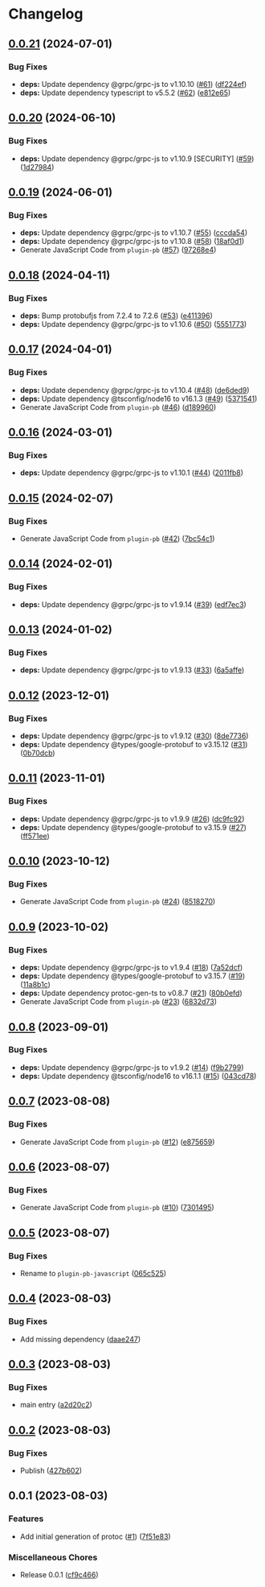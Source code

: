 # Changelog

## [0.0.21](https://github.com/cloudquery/plugin-pb-javascript/compare/v0.0.20...v0.0.21) (2024-07-01)


### Bug Fixes

* **deps:** Update dependency @grpc/grpc-js to v1.10.10 ([#61](https://github.com/cloudquery/plugin-pb-javascript/issues/61)) ([df224ef](https://github.com/cloudquery/plugin-pb-javascript/commit/df224efa101088c2d8c732d80e7514d63191fd31))
* **deps:** Update dependency typescript to v5.5.2 ([#62](https://github.com/cloudquery/plugin-pb-javascript/issues/62)) ([e812e65](https://github.com/cloudquery/plugin-pb-javascript/commit/e812e65391689da99f5f6da4d84a7cd301b7f2f6))

## [0.0.20](https://github.com/cloudquery/plugin-pb-javascript/compare/v0.0.19...v0.0.20) (2024-06-10)


### Bug Fixes

* **deps:** Update dependency @grpc/grpc-js to v1.10.9 [SECURITY] ([#59](https://github.com/cloudquery/plugin-pb-javascript/issues/59)) ([1d27984](https://github.com/cloudquery/plugin-pb-javascript/commit/1d2798455fbd76944b2b3055d180d78a7224f253))

## [0.0.19](https://github.com/cloudquery/plugin-pb-javascript/compare/v0.0.18...v0.0.19) (2024-06-01)


### Bug Fixes

* **deps:** Update dependency @grpc/grpc-js to v1.10.7 ([#55](https://github.com/cloudquery/plugin-pb-javascript/issues/55)) ([cccda54](https://github.com/cloudquery/plugin-pb-javascript/commit/cccda54173eba4f1868709624dde194909b5f42b))
* **deps:** Update dependency @grpc/grpc-js to v1.10.8 ([#58](https://github.com/cloudquery/plugin-pb-javascript/issues/58)) ([18af0d1](https://github.com/cloudquery/plugin-pb-javascript/commit/18af0d14f1473386746afbb3b48708ff0a8f4b56))
* Generate JavaScript Code from `plugin-pb` ([#57](https://github.com/cloudquery/plugin-pb-javascript/issues/57)) ([97268e4](https://github.com/cloudquery/plugin-pb-javascript/commit/97268e41a029ea14e64e59357d33b4b350c699c1))

## [0.0.18](https://github.com/cloudquery/plugin-pb-javascript/compare/v0.0.17...v0.0.18) (2024-04-11)


### Bug Fixes

* **deps:** Bump protobufjs from 7.2.4 to 7.2.6 ([#53](https://github.com/cloudquery/plugin-pb-javascript/issues/53)) ([e411396](https://github.com/cloudquery/plugin-pb-javascript/commit/e4113961835691b4aa289893600c48bbcf3510aa))
* **deps:** Update dependency @grpc/grpc-js to v1.10.6 ([#50](https://github.com/cloudquery/plugin-pb-javascript/issues/50)) ([5551773](https://github.com/cloudquery/plugin-pb-javascript/commit/55517731671f01e444f544c460f5e3597101e10c))

## [0.0.17](https://github.com/cloudquery/plugin-pb-javascript/compare/v0.0.16...v0.0.17) (2024-04-01)


### Bug Fixes

* **deps:** Update dependency @grpc/grpc-js to v1.10.4 ([#48](https://github.com/cloudquery/plugin-pb-javascript/issues/48)) ([de6ded9](https://github.com/cloudquery/plugin-pb-javascript/commit/de6ded95b65291735fc3729aba1a5d3437366b02))
* **deps:** Update dependency @tsconfig/node16 to v16.1.3 ([#49](https://github.com/cloudquery/plugin-pb-javascript/issues/49)) ([5371541](https://github.com/cloudquery/plugin-pb-javascript/commit/5371541871dadaecbae82fdb91bf86172a281f8a))
* Generate JavaScript Code from `plugin-pb` ([#46](https://github.com/cloudquery/plugin-pb-javascript/issues/46)) ([d189960](https://github.com/cloudquery/plugin-pb-javascript/commit/d189960566558e1c7b3f06e81985ccc35493b0e9))

## [0.0.16](https://github.com/cloudquery/plugin-pb-javascript/compare/v0.0.15...v0.0.16) (2024-03-01)


### Bug Fixes

* **deps:** Update dependency @grpc/grpc-js to v1.10.1 ([#44](https://github.com/cloudquery/plugin-pb-javascript/issues/44)) ([2011fb8](https://github.com/cloudquery/plugin-pb-javascript/commit/2011fb8310830f1b37ace7d49aec9c94a222a5f4))

## [0.0.15](https://github.com/cloudquery/plugin-pb-javascript/compare/v0.0.14...v0.0.15) (2024-02-07)


### Bug Fixes

* Generate JavaScript Code from `plugin-pb` ([#42](https://github.com/cloudquery/plugin-pb-javascript/issues/42)) ([7bc54c1](https://github.com/cloudquery/plugin-pb-javascript/commit/7bc54c1d88ae4679abf54ad03f8793a2dc7775de))

## [0.0.14](https://github.com/cloudquery/plugin-pb-javascript/compare/v0.0.13...v0.0.14) (2024-02-01)


### Bug Fixes

* **deps:** Update dependency @grpc/grpc-js to v1.9.14 ([#39](https://github.com/cloudquery/plugin-pb-javascript/issues/39)) ([edf7ec3](https://github.com/cloudquery/plugin-pb-javascript/commit/edf7ec355ced188771e1ee89792e74695ff64099))

## [0.0.13](https://github.com/cloudquery/plugin-pb-javascript/compare/v0.0.12...v0.0.13) (2024-01-02)


### Bug Fixes

* **deps:** Update dependency @grpc/grpc-js to v1.9.13 ([#33](https://github.com/cloudquery/plugin-pb-javascript/issues/33)) ([6a5affe](https://github.com/cloudquery/plugin-pb-javascript/commit/6a5affe5ef9139e83626199a5e9f9c6b2618bc9c))

## [0.0.12](https://github.com/cloudquery/plugin-pb-javascript/compare/v0.0.11...v0.0.12) (2023-12-01)


### Bug Fixes

* **deps:** Update dependency @grpc/grpc-js to v1.9.12 ([#30](https://github.com/cloudquery/plugin-pb-javascript/issues/30)) ([8de7736](https://github.com/cloudquery/plugin-pb-javascript/commit/8de7736e2ffb3b1b09649fee274e31b21cc85f36))
* **deps:** Update dependency @types/google-protobuf to v3.15.12 ([#31](https://github.com/cloudquery/plugin-pb-javascript/issues/31)) ([0b70dcb](https://github.com/cloudquery/plugin-pb-javascript/commit/0b70dcb81c30788c0fbda98c5b427eb7b2c0851a))

## [0.0.11](https://github.com/cloudquery/plugin-pb-javascript/compare/v0.0.10...v0.0.11) (2023-11-01)


### Bug Fixes

* **deps:** Update dependency @grpc/grpc-js to v1.9.9 ([#26](https://github.com/cloudquery/plugin-pb-javascript/issues/26)) ([dc9fc92](https://github.com/cloudquery/plugin-pb-javascript/commit/dc9fc92ea8bdf2d615e1a23aa6bd867a8b3cf1bf))
* **deps:** Update dependency @types/google-protobuf to v3.15.9 ([#27](https://github.com/cloudquery/plugin-pb-javascript/issues/27)) ([ff571ee](https://github.com/cloudquery/plugin-pb-javascript/commit/ff571eed9cb36ba259bca8cc25a02be7d7886e40))

## [0.0.10](https://github.com/cloudquery/plugin-pb-javascript/compare/v0.0.9...v0.0.10) (2023-10-12)


### Bug Fixes

* Generate JavaScript Code from `plugin-pb` ([#24](https://github.com/cloudquery/plugin-pb-javascript/issues/24)) ([8518270](https://github.com/cloudquery/plugin-pb-javascript/commit/8518270a93e27d3baf5a99c462833fceef9ce575))

## [0.0.9](https://github.com/cloudquery/plugin-pb-javascript/compare/v0.0.8...v0.0.9) (2023-10-02)


### Bug Fixes

* **deps:** Update dependency @grpc/grpc-js to v1.9.4 ([#18](https://github.com/cloudquery/plugin-pb-javascript/issues/18)) ([7a52dcf](https://github.com/cloudquery/plugin-pb-javascript/commit/7a52dcf1e8407e75472d79aca14a659784c172f0))
* **deps:** Update dependency @types/google-protobuf to v3.15.7 ([#19](https://github.com/cloudquery/plugin-pb-javascript/issues/19)) ([11a8b1c](https://github.com/cloudquery/plugin-pb-javascript/commit/11a8b1cc053d1b55b3047c9cd28f58b17fa5bf0f))
* **deps:** Update dependency protoc-gen-ts to v0.8.7 ([#21](https://github.com/cloudquery/plugin-pb-javascript/issues/21)) ([80b0efd](https://github.com/cloudquery/plugin-pb-javascript/commit/80b0efd64c29eccbc0692e6542ec6a697f13b86f))
* Generate JavaScript Code from `plugin-pb` ([#23](https://github.com/cloudquery/plugin-pb-javascript/issues/23)) ([6832d73](https://github.com/cloudquery/plugin-pb-javascript/commit/6832d7319b9025123bc04754b465d638bbd2b44f))

## [0.0.8](https://github.com/cloudquery/plugin-pb-javascript/compare/v0.0.7...v0.0.8) (2023-09-01)


### Bug Fixes

* **deps:** Update dependency @grpc/grpc-js to v1.9.2 ([#14](https://github.com/cloudquery/plugin-pb-javascript/issues/14)) ([f9b2799](https://github.com/cloudquery/plugin-pb-javascript/commit/f9b279985de8b8bce78851f1f9c640128751cde3))
* **deps:** Update dependency @tsconfig/node16 to v16.1.1 ([#15](https://github.com/cloudquery/plugin-pb-javascript/issues/15)) ([043cd78](https://github.com/cloudquery/plugin-pb-javascript/commit/043cd78a327d923ed3fa37a082c54df86a046b1e))

## [0.0.7](https://github.com/cloudquery/plugin-pb-javascript/compare/v0.0.6...v0.0.7) (2023-08-08)


### Bug Fixes

* Generate JavaScript Code from `plugin-pb` ([#12](https://github.com/cloudquery/plugin-pb-javascript/issues/12)) ([e875659](https://github.com/cloudquery/plugin-pb-javascript/commit/e875659937673378073fe1104c79060b0b0be732))

## [0.0.6](https://github.com/cloudquery/plugin-pb-javascript/compare/v0.0.5...v0.0.6) (2023-08-07)


### Bug Fixes

* Generate JavaScript Code from `plugin-pb` ([#10](https://github.com/cloudquery/plugin-pb-javascript/issues/10)) ([7301495](https://github.com/cloudquery/plugin-pb-javascript/commit/7301495a6fe780a47587b59f6ec9ba1c5c563e83))

## [0.0.5](https://github.com/cloudquery/plugin-pb-javascript/compare/v0.0.4...v0.0.5) (2023-08-07)


### Bug Fixes

* Rename to `plugin-pb-javascript` ([065c525](https://github.com/cloudquery/plugin-pb-javascript/commit/065c52558f9c6b64524db3ffda12c2a6fd79a6b5))

## [0.0.4](https://github.com/cloudquery/plugin-pb-javascript/compare/v0.0.3...v0.0.4) (2023-08-03)

### Bug Fixes

- Add missing dependency ([daae247](https://github.com/cloudquery/plugin-pb-javascript/commit/daae2473b5a9e021cf4918c03062a6474632a944))

## [0.0.3](https://github.com/cloudquery/plugin-pb-javascript/compare/v0.0.2...v0.0.3) (2023-08-03)

### Bug Fixes

- main entry ([a2d20c2](https://github.com/cloudquery/plugin-pb-javascript/commit/a2d20c2324387e1529ace59c8bf2b984d05a701a))

## [0.0.2](https://github.com/cloudquery/plugin-pb-javascript/compare/v0.0.1...v0.0.2) (2023-08-03)

### Bug Fixes

- Publish ([427b602](https://github.com/cloudquery/plugin-pb-javascript/commit/427b602ac5dfaa3440b0afc7b1969be6db2b1bb2))

## 0.0.1 (2023-08-03)

### Features

- Add initial generation of protoc ([#1](https://github.com/cloudquery/plugin-pb-javascript/issues/1)) ([7f51e83](https://github.com/cloudquery/plugin-pb-javascript/commit/7f51e83e4854afd3ed58d6f4bb562914af5c1a96))

### Miscellaneous Chores

- Release 0.0.1 ([cf9c466](https://github.com/cloudquery/plugin-pb-javascript/commit/cf9c466ebed3a3dbe26b5794f079828ccc291e06))

